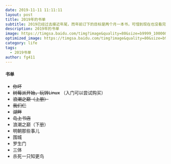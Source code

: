 ```yaml
---
date: 2019-11-11 11:11:11
layout: post
title: 2019年的书单
subtitle: 2019已经过去接近年尾，而年前订下的目标是两个月一本书，可惜到现在也没看完几本，先把想看的书列出来，先这样吧
description: 2019年的书单
image: https://timgsa.baidu.com/timg?image&quality=80&size=b9999_10000&sec=1573551322273&di=63a16aaf534f673f3094001d6c0b2ceb&imgtype=0&src=http%3A%2F%2Fb-ssl.duitang.com%2Fuploads%2Fblog%2F201507%2F11%2F20150711004853_NHyTW.thumb.700_0.jpeg
optimized_image: https://timgsa.baidu.com/timg?image&quality=80&size=b9999_10000&sec=1573551287340&di=a249d3826e7d641eb1fb342e57eab8fd&imgtype=0&src=http%3A%2F%2Fcdn.duitang.com%2Fuploads%2Fitem%2F201204%2F30%2F20120430173137_EVYWR.thumb.700_0.jpeg
category: life
tags:
  - 2019书单
author: fg411
---
```


#### 书单

 - <del>你坏</del>
 - <del>树莓派开始，玩转Linux</del> （入门可以尝试购买）
 - <del>浪潮之巅（上册）</del>
 - <del>我们仨</del>
 - <del>湖畔</del>
 - <del>岛上书店</del>
 - 浪潮之巅（下册）
 - 明朝那些事儿
 - 围城
 - 罗生门
 - 三体
 - 杀死一只知更鸟
